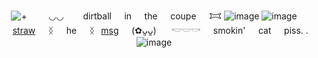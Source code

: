 <div align = "center">

  ![+](https://komarev.com/ghpvc/?username=infinitystoners-username&color=69AF8C&style=platic&label=　　💊　　)
⠀⠀⠀◡◡⠀⠀⠀dirtball⠀⠀in⠀⠀the⠀⠀coupe⠀⠀𐂯
![image](https://files.catbox.moe/azyvxf.png) 
![image](https://files.catbox.moe/4rzfh3.gif)
⠀⠀[straw](https://drugyaoi.straw.page)⠀⠀ᛝ⠀⠀he⠀⠀ᛝ⠀[msg](https://neospring.org/@thagyu)⠀⠀(✿ᴗ͈ᴗ͈) 
⠀⠀𓎢𓎟𓎡⠀⠀smokin'⠀⠀cat⠀⠀piss. . 
![image](https://files.catbox.moe/u9ydry.png)

